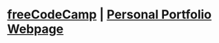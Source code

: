 # [freeCodeCamp](https://www.freecodecamp.org/abdulina) | [Personal Portfolio Webpage](https://github.com/IevgeniiaAbdulina/freeCodeCamp-Personal-Portfolio-Webpage)
